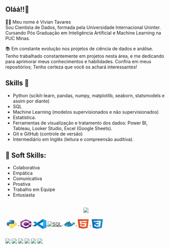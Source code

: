 ## Oláá!!👋

👩‍💻 Meu nome é Vivian Tavares </br>
Sou Cientista de Dados, formada pela Universidade Internacional Uninter. </br>
Cursando Pós Graduação em Inteligência Artificial e Machine Learning na PUC Minas. 

📚​ Em constante evolução nos projetos de ciência de dados e análise. Tenho trabalhado constantemente em projetos nesta área, e me dedicando para aprimorar meus conhecimentos e habilidades. Confira em meus repositórios; Tenho certeza que você os achará interessantes!

## Skills 🌟

- Python (scikit-learn, pandas, numpy, matplotlib, seaborn, statsmodels e assim por diante)
- SQL
- Machine Learning (modelos supervisionados e não supervisionados)
- Estatística. 
- Ferramentas de visualização e tratamento dos dados: Power BI, Tableau, Looker Studio, Excel (Google Sheets). 
- Git e GitHub (controle de versão)
- Intermediário em Inglês (leitura e compreensão auditiva).

## 💟 Soft Skills:

- Colaborativa
- Empática
- Comunicativa
- Proativa
- Trabalho em Equipe
- Entusiasta

<br>
<div align="center">
  <a href="https://github.com/viviaantavares">
  <img height="180em" src="https://github-readme-stats.vercel.app/api?username=viviaantavares&show_icons=true&theme=dracula&include_all_commits=true&count_private=true"/>
</div>
  
  <div style="display: inline_block"><br>
  <img align="center" alt="Python" height="30" width="40" src="https://raw.githubusercontent.com/devicons/devicon/master/icons/python/python-original.svg">
  <img align="center" alt="Csharp" height="30" width="40" src="https://raw.githubusercontent.com/devicons/devicon/master/icons/csharp/csharp-original.svg">
      <img align="center" alt="VSCode" height="30" width="40" src="https://raw.githubusercontent.com/devicons/devicon/master/icons/vscode/vscode-original.svg">
  <img align="center" alt="SQL" height="30" width="40" src="https://desenvolvimentoaberto.files.wordpress.com/2016/11/logoazuresql.png">
  <img align="center" alt="Docker" height="30" width="40" src="https://raw.githubusercontent.com/devicons/devicon/master/icons/docker/docker-original.svg">
  <img align="center" alt="HTML" height="30" width="40" src="https://raw.githubusercontent.com/devicons/devicon/master/icons/html5/html5-original.svg">
  <img align="center" alt="CSS" height="30" width="40" src="https://raw.githubusercontent.com/devicons/devicon/master/icons/css3/css3-original.svg">
</div>

    
  ##
 
  
  <div> 
  <a href="https://www.youtube.com/channel/UCWV6qmvPM87Rx5_15GHYfeg" target="_blank"><img src="https://img.shields.io/badge/YouTube-FF0000?style=for-the-badge&logo=youtube&logoColor=white" target="_blank"></a>
  <a href="https://instagram.com/viviaantavares" target="_blank"><img src="https://img.shields.io/badge/-Instagram-%23E4405F?style=for-the-badge&logo=instagram&logoColor=white" target="_blank"></a>
 	<a href="https://www.twitch.tv/viviaantavares" target="_blank"><img src="https://img.shields.io/badge/Twitch-9146FF?style=for-the-badge&logo=twitch&logoColor=white" target="_blank"></a>
 <a href="https://discord.gg/viviaantavares#1085" target="_blank"><img src="https://img.shields.io/badge/Discord-7289DA?style=for-the-badge&logo=discord&logoColor=white" target="_blank"></a> 
  <a href = "mailto:viviaantavares@gmail.com"><img src="https://img.shields.io/badge/-Gmail-%23333?style=for-the-badge&logo=gmail&logoColor=white" target="_blank"></a>
  <a href="https://www.linkedin.com/in/vivian-tavares-28888398" target="_blank"><img src="https://img.shields.io/badge/-LinkedIn-%230077B5?style=for-the-badge&logo=linkedin&logoColor=white" target="_blank"></a> 
    
  </div>
